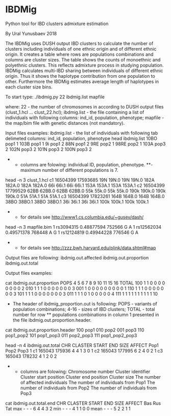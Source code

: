 # IBDMig
Python tool for IBD clusters admixture estimation

By Ural Yunusbaev 2018

The IBDMig uses DUSH output IBD clusters to calculate the number of clusters including individuals of one ethnic origin and of different ethnic origin. It creates a table where rows are populations combinations and columns are cluster sizes. The table shows the counts of monoethnic and polyethnic clusters. This reflects admixture process in studying population. IBDMig calculates multi-IBD sharing between individuals of different ethnic origin. Thus it shows the haplotype contribution from one population to other. Furthermore the IBDMig estimates average length of haplotypes in each cluster size bins.

To start type: 
./ibdmig.py 22 ibdmig.list mapfile

where:
22 - the number of chromosomes in according to DUSH output files (clust_1.hcl ... clust_22.hcl);
ibdmig.list - the file containing a list of individuals with following columns: ind_id, population, phenotype;
mapfile - the map/bim file with genetic distances (not mandatory).

Input files examples:
ibdmig.list - the list of individuals with following tab delimeted columns: ind_id, population, phenotype
head ibdmig.list
10BO	pop1	1
103B	pop1	1
9i	pop1	2
88N	pop1	2
9RE	pop2	1
98RE	pop2	1
103A	pop3	2
102N	pop3	2
101N	pop3	2
100N	pop3	2

* - columns are folowing: individual ID, population, phenotype.
**- maximum number of different populations is 7.


head -n 3 clust_1.hcl
c1	16504399	17593685	19N 19N.0	19N 19N.0	182A 182A.0	182A 182A.0	66i 66i.1	66i 66i.1	153A 153A.1	153A 153A.1
c2	16504399	17799529	62BB 62BB.0	62BB 62BB.0	55k 55k.0	55k 55k.0	190k 190k.0	190k 190k.0	51A 51A.1	51A 51A.1
c3	16504399	17823261	164B 164B.0	164B 164B.0	38BO 38BO.1	38BO 38BO.1	36i 36i.1	36i 36i.1	100k 100k.1	100k 100k.1

* - for details see http://www1.cs.columbia.edu/~gusev/dash/


head -n 3 mapfile.bim
1       rs3094315       0.48877594      752566  G       A
1       rs12562034      0.49571378      768448  A       G
1       rs12124819      0.49944228      776546  G       A

* - for details see http://zzz.bwh.harvard.edu/plink/data.shtml#map


Output files are following:
ibdmig.out.affected
ibdmig.out.proportion
ibdmig.out.total

Output files examples:

cat ibdmig.out.proportion
POPS	4	5	6	7	8	9	10	11	15	16	TOTAL
100	1	1	0	0	0	0	0	0	0	0	2
010	1	1	1	0	0	0	0	0	0	0	3
001	1	0	0	0	0	0	0	0	0	0	1
110	1	1	1	0	0	0	0	0	0	0	3
101	1	1	1	0	0	0	0	0	0	0	3
011	1	1	1	0	1	0	0	0	0	0	4
111	1	1	1	1	1	1	1	1	1	1	10

* The header of ibdmig_proportion.out is following: 
POPS - variants of population combinations;
4-16 - sizes of IBD clusters;
TOTAL - total number for row
** populations combinations in column 1 presented in the file ibdmig.out.proportion.header.

cat ibdmig.out.proportion.header
100	pop1
010	pop2
001	pop3
110	pop1_pop2
101	pop1_pop3
011	pop2_pop3
111	pop1_pop2_pop3


head -n 4 ibdmig.out.total
CHR	CLASTER	START	END	SIZE	AFFECT	Pop1	Pop2	Pop3
1	c1	165043	175936	4	4	1	3	0
1	c2	165043	177995	6	2	4	0	2
1	c3	165043	178232	4	1	2	0	2

* - columns are folowing:
Chromosome number
Cluster identifier
Cluster start position
Cluster end position
Cluster size
The number of affected individuals
The number of individuals from Pop1
The number of individuals from Pop2
The number of individuals from Pop3

cat ibdmig.out.total.end
CHR	CLASTER	START	END	SIZE	AFFECT	Bas	Rus	Tat
max	-	-	-	6	4	4	3	2
min	-	-	-	4	1	1	0	0
mean	-	-	-	5	2	2	1	1

